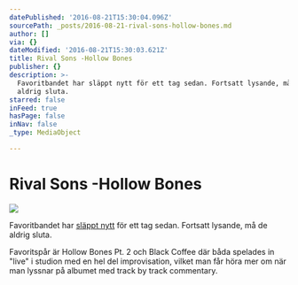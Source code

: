 ```yaml
---
datePublished: '2016-08-21T15:30:04.096Z'
sourcePath: _posts/2016-08-21-rival-sons-hollow-bones.md
author: []
via: {}
dateModified: '2016-08-21T15:30:03.621Z'
title: Rival Sons -Hollow Bones
publisher: {}
description: >-
  Favoritbandet har släppt nytt för ett tag sedan. Fortsatt lysande, må de
  aldrig sluta.
starred: false
inFeed: true
hasPage: false
inNav: false
_type: MediaObject

---
```

# Rival Sons -Hollow Bones
![](https://the-grid-user-content.s3-us-west-2.amazonaws.com/2a02b4e2-3b6d-420b-af83-3029769f73c6.jpg)

Favoritbandet har [släppt nytt][0] för ett tag sedan. Fortsatt lysande, må de aldrig sluta.

Favoritspår är Hollow Bones Pt. 2 och Black Coffee där båda spelades in "live" i studion med en hel del improvisation, vilket man får höra mer om när man lyssnar på albumet med track by track commentary.

[0]: https://open.spotify.com/album/7hKJMKE01FvUJEVxY8bBOT